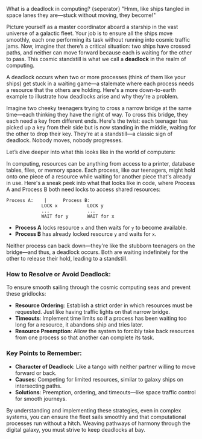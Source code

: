 What is a deadlock in computing?
{seperator}
"Hmm, like ships tangled in space lanes they are—stuck without moving, they become!"

Picture yourself as a master coordinator aboard a starship in the vast universe of a galactic fleet. Your job is to ensure all the ships move smoothly, each one performing its task without running into cosmic traffic jams. Now, imagine that there’s a critical situation: two ships have crossed paths, and neither can move forward because each is waiting for the other to pass. This cosmic standstill is what we call a **deadlock** in the realm of computing.

A deadlock occurs when two or more processes (think of them like your ships) get stuck in a waiting game—a stalemate where each process needs a resource that the others are holding. Here's a more down-to-earth example to illustrate how deadlocks arise and why they're a problem.

Imagine two cheeky teenagers trying to cross a narrow bridge at the same time—each thinking they have the right of way. To cross this bridge, they each need a key from different ends. Here's the twist: each teenager has picked up a key from their side but is now standing in the middle, waiting for the other to drop their key. They're at a standstill—a classic sign of deadlock. Nobody moves, nobody progresses.

Let’s dive deeper into what this looks like in the world of computers:

In computing, resources can be anything from access to a printer, database tables, files, or memory space. Each process, like our teenagers, might hold onto one piece of a resource while waiting for another piece that's already in use. Here's a sneak peek into what that looks like in code, where Process A and Process B both need locks to access shared resources:

```plaintext
Process A:    |      Process B:
             LOCK x           LOCK y
             ...              ...
             WAIT for y       WAIT for x
```

- **Process A** locks resource `x` and then waits for `y` to become available.
- **Process B** has already locked resource `y` and waits for `x`.

Neither process can back down—they're like the stubborn teenagers on the bridge—and thus, a deadlock occurs. Both are waiting indefinitely for the other to release their hold, leading to a standstill.

### How to Resolve or Avoid Deadlock:

To ensure smooth sailing through the cosmic computing seas and prevent these gridlocks:
- **Resource Ordering**: Establish a strict order in which resources must be requested. Just like having traffic lights on that narrow bridge.
- **Timeouts**: Implement time limits so if a process has been waiting too long for a resource, it abandons ship and tries later.
- **Resource Preemption**: Allow the system to forcibly take back resources from one process so that another can complete its task.

### Key Points to Remember:
- **Character of Deadlock**: Like a tango with neither partner willing to move forward or back.
- **Causes**: Competing for limited resources, similar to galaxy ships on intersecting paths.
- **Solutions**: Preemption, ordering, and timeouts—like space traffic control for smooth journeys.

By understanding and implementing these strategies, even in complex systems, you can ensure the fleet sails smoothly and that computational processes run without a hitch. Weaving pathways of harmony through the digital galaxy, you must strive to keep deadlocks at bay.